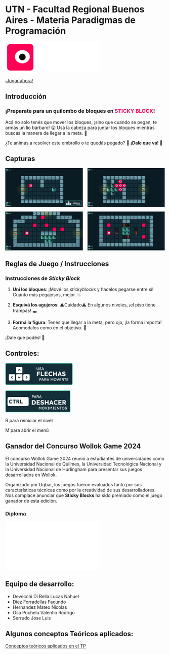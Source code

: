# UTN - Facultad Regional Buenos Aires - Materia Paradigmas de Programación

![STICKY BLOCKS logo](assets/Logo.png)

[¡Jugar ahora!](https://www.wollok.org/concurso/2024-o-tpjuego-bestiasalgoritmicas/)

## Introducción

<h3 style = "font-weight:bolder">
¡Preparate para un quilombo de bloques en <span style= "color:#FF0055;">STICKY BLOCK</span>!
</h3>

Acá no solo tenés que mover los bloques, ¡sino que cuando se pegan, te armás un lío bárbaro! 😜
Usá la cabeza para juntar los bloques mientras buscás la manera de llegar a la meta. 🧠

¿Te animás a resolver este embrollo o te quedás pegado? 🧩 **¡Dale que va! 🚀**

## Capturas

<div style="display: grid; grid-template-columns: repeat(2, 1fr); gap: 15px;">
<img src="ImageReadme/imagen1.png" alt="Nivel1 stickyBlocks" width="400"/>
<img src="ImageReadme/imagen2.png" alt="Nivel1 stickyBlocks" width="400"/>
<img src="ImageReadme/imagen3.png" alt="Nivel1 stickyBlocks" width="400"/>
<img src="ImageReadme/imagen4.png" alt="Nivel1 stickyBlocks" width="400"/>
</div>

## Reglas de Juego / Instrucciones

### Instrucciones de *Sticky Block*

1. **Uní los bloques**: ¡Mové los *stickyblocks* y hacelos pegarse entre sí! Cuanto más pegajosos, mejor. 💥

2. **Esquivá los agujeros**: ⚠️Cuidado⚠️ En algunos niveles, ¡el piso tiene trampas! 🕳️

3. **Formá la figura**: Tenés que llegar a la meta, pero ojo, ¡la forma importa! Acomodalos como en el objetivo. 🎯

¡Dale que podés! 🚀

## Controles:

![Controles Flechas](<ImageReadme/Flechas PopUp.png>)

![ctrl](ImageReadme/Reset.png)

R para reiniciar el nivel

M para abrir el menú

## Ganador del Concurso Wollok Game 2024

El concurso Wollok Game 2024 reunió a estudiantes de universidades como la Universidad Nacional de Quilmes, la Universidad Tecnológica Nacional y la Universidad Nacional de Hurlingham para presentar sus juegos desarrollados en Wollok.

Organizado por Uqbar, los juegos fueron evaluados tanto por sus características técnicas como por la creatividad de sus desarrolladores. Nos complace anunciar que **Sticky Blocks** ha sido premiado como el juego ganador de esta edición.

### Diploma 
![Diploma](Wollok_Game_2024.pdf)

## Equipo de desarrollo:

- Devecchi Di Bella Lucas Nahuel
- Diez Forradellas Facundo
- Hernandez Mateo Nicolas
- Osa Pochelu Valentin Rodrigo
- Serrudo Jose Luis

## Algunos conceptos Teóricos aplicados:

[Conceptos teóricos aplicados en el TP](ConceptosTeoricos.md)
